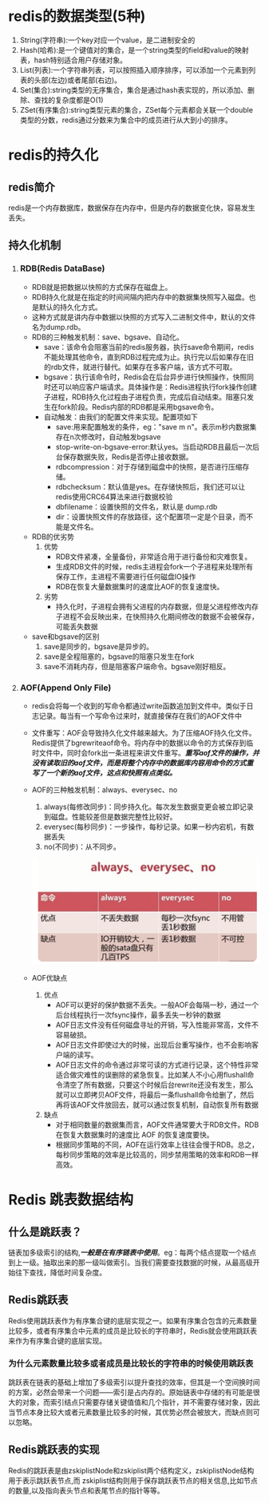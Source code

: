 # redis的数据类型(5种)
1. String(字符串):一个key对应一个value，是二进制安全的
2. Hash(哈希):是一个键值对的集合，是一个string类型的field和value的映射表，hash特别适合用户存储对象。
3. List(列表):一个字符串列表，可以按照插入顺序排序，可以添加一个元素到列表的头部(左边)或者尾部(右边)。
4. Set(集合):string类型的无序集合，集合是通过hash表实现的，所以添加、删除、查找的复杂度都是O(1)
5. ZSet(有序集合):string类型元素的集合，ZSet每个元素都会关联一个double类型的分数，redis通过分数来为集合中的成员进行从大到小的排序。

# redis的持久化
## redis简介
redis是一个内存数据库，数据保存在内存中，但是内存的数据变化快，容易发生丢失。
## 持久化机制
1. ### RDB(Redis DataBase)
   * RDB就是把数据以快照的方式保存在磁盘上。
   * RDB持久化就是在指定的时间间隔内把内存中的数据集快照写入磁盘。也是默认的持久化方式。
   * 这种方式就是讲内存中数据以快照的方式写入二进制文件中，默认的文件名为dump.rdb。
   * RDB的三种触发机制：save、bgsave、自动化。
      + save：该命令会阻塞当前的redis服务器，执行save命令期间，redis不能处理其他命令，直到RDB过程完成为止。执行完以后如果存在旧的rdb文件，就进行替代。如果存在多客户端，该方式不可取。
      + bgsave：执行该命令时，Redis会在后台异步进行快照操作，快照同时还可以响应客户端请求。具体操作是：Redis进程执行fork操作创建子进程，RDB持久化过程由子进程负责，完成后自动结束。阻塞只发生在fork阶段。Redis内部的RDB都是采用bgsave命令。
      + 自动触发：由我们的配置文件来实现。配置项如下
         * save:用来配置触发的条件，eg："save m n"。表示m秒内数据集存在n次修改时，自动触发bgsave
         * stop-write-on-bgsave-error:默认yes。当启动RDB且最后一次后台保存数据失败，Redis是否停止接收数据。 
         * rdbcompression：对于存储到磁盘中的快照，是否进行压缩存储。
        * rdbchecksum：默认值是yes。在存储快照后，我们还可以让redis使用CRC64算法来进行数据校验
        * dbfilename：设置快照的文件名，默认是 dump.rdb
        * dir：设置快照文件的存放路径，这个配置项一定是个目录，而不能是文件名。
   * RDB的优劣势
      1. 优势
         * RDB文件紧凑，全量备份，非常适合用于进行备份和灾难恢复。
         * 生成RDB文件的时候，redis主进程会fork一个子进程来处理所有保存工作，主进程不需要进行任何磁盘IO操作
         * RDB在恢复大量数据集时的速度比AOF的恢复速度快。
      2. 劣势
         * 持久化时，子进程会拥有父进程的内存数据，但是父进程修改内存子进程不会反映出来，在快照持久化期间修改的数据不会被保存，可能丢失数据
   * save和bgsave的区别
      1. save是同步的，bgsave是异步的。
      2. save是全程阻塞的，bgsave的阻塞只发生在fork
      3. save不消耗内存，但是阻塞客户端命令。bgsave刚好相反。
2. ### AOF(Append Only File)
   * redis会将每一个收到的写命令都通过write函数追加到文件中。类似于日志记录。每当有一个写命令过来时，就直接保存在我们的AOF文件中
   * 文件重写：AOF会导致持久化文件越来越大。为了压缩AOF持久化文件。Redis提供了bgrewriteaof命令。将内存中的数据以命令的方式保存到临时文件中，同时会fork出一条进程来讲文件重写。***重写aof文件的操作，并没有读取旧的aof文件，而是将整个内存中的数据库内容用命令的方式重写了一个新的aof文件，这点和快照有点类似。***
   * AOF的三种触发机制：always、everysec、no
      1. always(每修改同步)：同步持久化。每次发生数据变更会被立即记录到磁盘。性能较差但是数据完整性比较好。
      2. everysec(每秒同步)：一步操作，每秒记录。如果一秒内宕机，有数据丢失
      3. no(不同步)：从不同步。

      ![AOF](./AOF.png)
   * AOF优缺点
      1. 优点
         * AOF可以更好的保护数据不丢失。一般AOF会每隔一秒，通过一个后台线程执行一次fsync操作，最多丢失一秒钟的数据
         * AOF日志文件没有任何磁盘寻址的开销，写入性能非常高，文件不容易破损。
         * AOF日志文件即使过大的时候，出现后台重写操作，也不会影响客户端的读写。
         * AOF日志文件的命令通过非常可读的方式进行记录，这个特性非常适合做灾难性的误删除的紧急恢复。比如某人不小心用flushall命令清空了所有数据，只要这个时候后台rewrite还没有发生，那么就可以立即拷贝AOF文件，将最后一条flushall命令给删了，然后再将该AOF文件放回去，就可以通过恢复机制，自动恢复所有数据
      2. 缺点
         * 对于相同数量的数据集而言，AOF文件通常要大于RDB文件。RDB 在恢复大数据集时的速度比 AOF 的恢复速度要快。
         * 根据同步策略的不同，AOF在运行效率上往往会慢于RDB。总之，每秒同步策略的效率是比较高的，同步禁用策略的效率和RDB一样高效。

# Redis 跳表数据结构
## 什么是跳跃表？
链表加多级索引的结构,***一般是在有序链表中使用***。eg：每两个结点提取一个结点到上一级。抽取出来的那一级叫做索引。当我们需要查找数据的时候，从最高级开始往下查找，降低时间复杂度。
## Redis跳跃表
Redis使用跳跃表作为有序集合键的底层实现之一。如果有序集合包含的元素数量比较多，或者有序集合中元素的成员是比较长的字符串时，Redis就会使用跳跃表来作为有序集合键的底层实现。
### 为什么元素数量比较多或者成员是比较长的字符串的时候使用跳跃表
跳跃表在链表的基础上增加了多级索引以提升查找的效率，但其是一个空间换时间的方案，必然会带来一个问题——索引是占内存的。原始链表中存储的有可能是很大的对象，而索引结点只需要存储关键值值和几个指针，并不需要存储对象，因此当节点本身比较大或者元素数量比较多的时候，其优势必然会被放大，而缺点则可以忽略。
## Redis跳跃表的实现
Redis的跳跃表是由zskiplistNode和zskiplist两个结构定义，zskiplistNode结构用于表示跳跃表节点,而 zskiplist结构则用于保存跳跃表节点的相关信息,比如节点的数量,以及指向表头节点和表尾节点的指针等等。